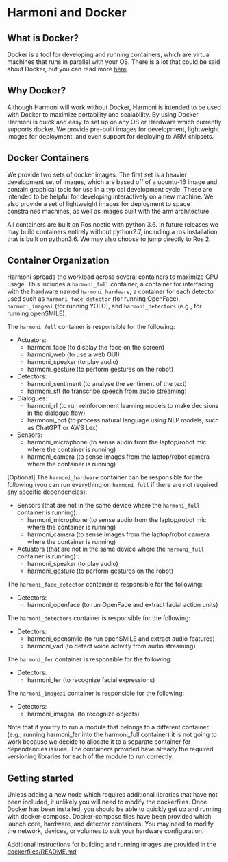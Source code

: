 # Harmoni and Docker

## What is Docker?
Docker is a tool for developing and running containers, which are virtual machines that runs in parallel with your OS. There is a lot that could be said about Docker, but you can read more [here](https://www.docker.com/).

## Why Docker?
Although Harmoni will work without Docker, Harmoni is intended to be used with Docker to maximize portability and scalability. By using Docker Harmoni is quick and easy to set up on any OS or Hardware which currently supports docker.  We provide pre-built images for development, lightweight images for deployment, and even support for deploying to ARM chipsets.

## Docker Containers
We provide two sets of docker images. The first set is a heavier development set of images, which are based off of a ubuntu-16 image and contain graphical tools for use in a typical development cycle. These are intended to be helpful for developing interactively on a new machine. We also provide a set of lightweight images for deployment to space constrained machines, as well as images built with the arm architecture. 

All containers are built on Ros noetic with python 3.6. In future releases we may build containers entirely without python2.7, including a ros installation that is built on python3.6. We may also choose to jump directly to Ros 2.

## Container Organization
Harmoni spreads the workload across several containers to maximize CPU usage. This includes a `harmoni_full` container, a container for interfacing with the hardware named `harmoni_hardware`, a container for each detector used such as `harmoni_face_detector` (for running OpenFace), `harmoni_imageai` (for running YOLO), and `harmoni_detectors` (e.g., for running openSMILE).

The `harmoni_full` container is responsible for the following:

   - Actuators:
      - harmoni_face (to display the face on the screen)
      - harmoni_web (to use a web GUI)
      - harmoni_speaker (to play audio)
      - harmoni_gesture (to perform gestures on the robot)
   - Detectors:
      - harmoni_sentiment (to analyse the sentiment of the text)
      - harmoni_stt (to transcribe speech from audio streaming)
   - Dialogues:
      - harmoni_rl (to run reinforcement learning models to make decisions in the dialogue flow)
      - harmnoni_bot (to process natural language using NLP models, such as ChatGPT or AWS Lex)
   - Sensors:
      - harmoni_microphone (to sense audio from the laptop/robot mic where the container is running)
      - harmoni_camera (to sense images from the laptop/robot camera where the container is running)

[Optional] The `harmoni_hardware` container can be responsible for the following (you can run everything on `harmoni_full` if there are not required any specific dependencies):

   - Sensors (that are not in the same device where the `harmoni_full` container is running):
      - harmoni_microphone (to sense audio from the laptop/robot mic where the container is running)
      - harmoni_camera (to sense images from the laptop/robot camera where the container is running)
   - Actuators (that are not in the same device where the `harmoni_full` container is running)::
      - harmoni_speaker (to play audio)
      - harmoni_gesture (to perform gestures on the robot)

The `harmoni_face_detector` container is responsible for the following:

   - Detectors:
      - harmoni_openface (to run OpenFace and extract facial action units)

The `harmoni_detectors` container is responsible for the following:

   - Detectors:
      - harmoni_opensmile (to run openSMILE and extract audio features)
      - harmoni_vad (to detect voice activity from audio streaming)

The `harmoni_fer` container is responsible for the following:

   - Detectors:
      - harmoni_fer (to recognize facial expressions)

The `harmoni_imageai` container is responsible for the following:

   - Detectors:
      - harmoni_imageai (to recognize objects)


Note that if you try to run a module that belongs to a different container (e.g., running harmoni_fer into the harmoni_full container) it is not going to work because we decide to allocate it to a separate container for dependencies issues. The containers provided have already the required versioning libraries for each of the module to run correctly.

## Getting started
Unless adding a new node which requires additional libraries that have not been included, it unlikely you will need to modify the dockerfiles. Once Docker has been installed, you should be able to quickly get up and running with docker-compose. Docker-compose files have been provided which launch core, hardware, and detector containers. You may need to modify the network, devices, or volumes to suit your hardware configuration.

Additional instructions for building and running images are provided in the [dockerfiles/README.md](https://github.com/micolspitale93/HARMONI/blob/dev/harmoni2.0/dockerfiles/README.md)
